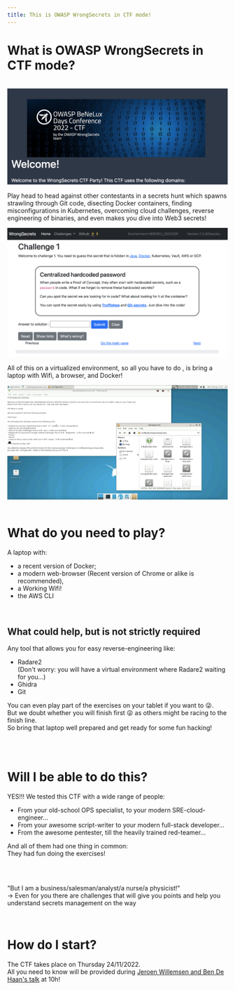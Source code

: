 ```yaml
---
title: This is OWASP WrongSecrets in CTF mode!
---
```


<div class="ctf">
  <h1>What is OWASP WrongSecrets in CTF mode?</h1>
  <br>
  <img src="/assets/images/ctf/image1.png">

  <p>
  Play head to head against other contestants in a secrets hunt which spawns
  strawling through Git code, disecting Docker containers, finding
  misconfigurations in Kubernetes, overcoming cloud challenges, reverse
  engineering of binaries, and even makes you dive into Web3 secrets! <br>
  </p>

  <img src="/assets/images/ctf/image2.png">


  <p>All of this on a virtualized environment, so all you have to do , is bring a
  laptop with Wifi, a browser, and Docker!
  </p>


  <img src="/assets/images/ctf/image3.png">

</div>
<br>
<div class="ctf">
  <h1>What do you need to play?</h1>
  A laptop with:
  <ul>
  <li>a recent version of Docker;</li>
  <li>a modern web-browser (Recent version of Chrome or alike is recommended),</li>
  <li>a Working Wifi!</li>
  <li>the AWS CLI</li>
  </ul>
  <br>
  <h2>What could help, but is not strictly required</h2>
  <p>Any tool that allows you for easy reverse-engineering like:
  <ul>
  <li>Radare2<div class="italic">(Don't worry: you will have a virtual environment where Radare2 waiting for you...)</div></li>
  <li>Ghidra</li>
  <li>Git</li>
  </ul>
  </p>

  <p>You can even play part of the exercises on your tablet if you want
  to &#128540;.
  <br>But we doubt whether you will finish first &#128540; as others
  might be racing to the finish line. <br>
  So bring that laptop well prepared and get ready for some fun hacking!</p>
</div>
<div class="ctf">
  <br><br>
  <h1>Will I be able to do this?</h1>
  <p>YES!!! We tested this CTF with a wide range of people: <br>
  <ul>
  <li>From your old-school OPS specialist, to your modern SRE-cloud-engineer... </li>
  <li>From your awesome script-writer to your modern full-stack developer... </li>
  <li>From the awesome pentester, till the heavily trained red-teamer... </li>
  </ul>
  And all of them had one thing in common:<br>
  <div class="highlight">They had fun doing the exercises!</div></p>
  <br><br>

  <p><div class="quote">"But I am a business/salesman/analyst/a nurse/a physicist!"</div>
  &rarr; Even for you there are challenges that will give you points and help you
  understand secrets management on the way</p>
</div>
<br>

<div class="ctf">
  <h1>How do I start?</h1>
  <p>The CTF takes place on Thursday 24/11/2022.<br>
  All you need to know will be provided during <a href="/program/conference#Jeroen-Willemsen-and-Ben-De-Haan">Jeroen Willemsen and Ben De Haan's talk</a> at 10h!
</p>
</div>
